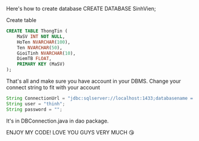 Here's how to create database 
CREATE DATABASE SinhVien;

Create table
```sql
CREATE TABLE ThongTin (
    MaSV INT NOT NULL,
    HoTen NVARCHAR(100),
    Ten NVARCHAR(50),
    GioiTinh NVARCHAR(10),
    DiemTB FLOAT,
    PRIMARY KEY (MaSV)
);
```

That's all and make sure you have account in your DBMS. Change your connect string to fit with your account
```java
String ConnectionUrl = "jdbc:sqlserver://localhost:1433;databasename = SinhVien;encrypt=true;trustServerCertificate=true;";
String user = "thinh";
String password = "";
```
It's in DBConnection.java in dao package.

ENJOY MY CODE! LOVE YOU GUYS VERY MUCH 😘

